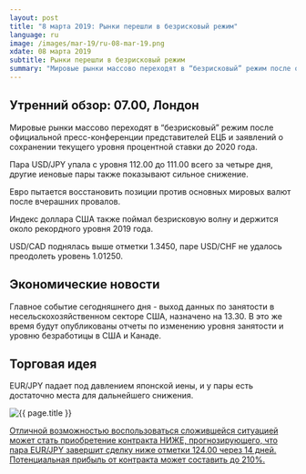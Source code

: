 ```yaml
---
layout: post
title: "8 марта 2019: Рынки перешли в безрисковый режим"
language: ru
image: /images/mar-19/ru-08-mar-19.png
xdate: 08 марта 2019
subtitle: Рынки перешли в безрисковый режим
summary: "Мировые рынки массово переходят в “безрисковый” режим после официальной пресс-конференции представителей ЕЦБ и заявлений о сохранении текущего уровня процентной ставки до 2020 года. Пара USD/JPY упала с уровня 112.00 до 111.00 всего за четыре дня, другие иеновые пары также показывают сильное снижение"
---
```

## Утренний обзор: 07.00, Лондон
 
Мировые рынки массово переходят в “безрисковый” режим после официальной пресс-конференции представителей ЕЦБ и заявлений о сохранении текущего уровня процентной ставки до 2020 года.

Пара USD/JPY упала с уровня 112.00 до 111.00 всего за четыре дня, другие иеновые пары также показывают сильное снижение.

Евро пытается восстановить позиции против основных мировых валют после вчерашних провалов.

Индекс доллара США также поймал безрисковую волну и держится около рекордного уровня 2019 года. 

USD/CAD поднялась выше отметки 1.3450, паре USD/CHF не удалось преодолеть уровень 1.01250.
 
## Экономические новости
 
Главное событие сегодняшнего дня - выход данных по занятости в несельскохозяйственном секторе США, назначено на 13.30. В это же время будут опубликованы отчеты по изменению уровня занятости и уровню безработицы в США и Канаде.
 
## Торговая идея

EUR/JPY падает под давлением японской иены, и у пары есть достаточно места для дальнейшего снижения.

<img src="{{ site.url }}/images/mar-19/ru-08-mar-19.png" alt="{{ page.title }}"  title="{{ page.title }}">

<a href="%LINK%%?currency=USD&amp;market=forex&underlying=frxEURJPY&formname=higherlower&duration_amount=14&duration_units=d&amount=10&amount_type=stake&expiry_type=duration&barrier=124.00" target="_blank" rel="noopener noreferrer nofollow">Отличной возможностью воспользоваться сложившейся ситуацией может стать приобретение контракта НИЖЕ, прогнозирующего, что пара EUR/JPY завершит сделку ниже отметки 124.00 через 14 дней. Потенциальная прибыль от контракта может составить до 210%.</a>
